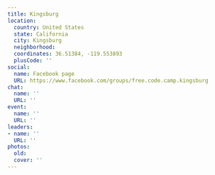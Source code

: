 ```yaml
---
title: Kingsburg
location:
  country: United States
  state: California
  city: Kingsburg
  neighborhood: 
  coordinates: 36.51384, -119.553893
  plusCode: ''
social:
  name: Facebook page
  URL: https://www.facebook.com/groups/free.code.camp.kingsburg
chat:
  name: ''
  URL: ''
event:
  name: ''
  URL: ''
leaders:
- name: ''
  URL: ''
photos:
  old: 
  cover: ''
---
```


